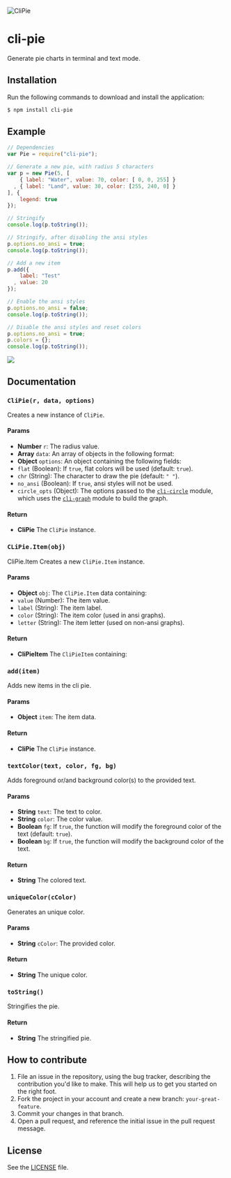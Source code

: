 ![CliPie](http://i.imgur.com/FcSpq0W.png)

# cli-pie
Generate pie charts in terminal and text mode.

## Installation
Run the following commands to download and install the application:

```sh
$ npm install cli-pie
```

## Example

```js
// Dependencies
var Pie = require("cli-pie");

// Generate a new pie, with radius 5 characters
var p = new Pie(5, [
    { label: "Water", value: 70, color: [ 0, 0, 255] }
  , { label: "Land", value: 30, color: [255, 240, 0] }
], {
    legend: true
});

// Stringify
console.log(p.toString());

// Stringify, after disabling the ansi styles
p.options.no_ansi = true;
console.log(p.toString());

// Add a new item
p.add({
    label: "Test"
  , value: 20
});

// Enable the ansi styles
p.options.no_ansi = false;
console.log(p.toString());

// Disable the ansi styles and reset colors
p.options.no_ansi = true;
p.colors = {};
console.log(p.toString());
```

![](http://i.imgur.com/6VA7578.png)

## Documentation
### `CliPie(r, data, options)`
Creates a new instance of `CliPie`.

#### Params
- **Number** `r`: The radius value.
- **Array** `data`: An array of objects in the following format:
- **Object** `options`: An object containing the following fields:
 - `flat` (Boolean): If `true`, flat colors will be used (default: `true`).
 - `chr` (String): The character to draw the pie (default: `" "`).
 - `no_ansi` (Boolean): If `true`, ansi styles will not be used.
 - `circle_opts` (Object): The options passed to the
   [`cli-circle`](https://github.com/IonicaBizau/node-cli-circle) module,
   which uses the
   [`cli-graph`](https://github.com/IonicaBizau/node-cli-graph) module to
   build the graph.

#### Return
- **CliPie** The `CliPie` instance.

### `CLiPie.Item(obj)`
CliPie.Item
Creates a new `CliPie.Item` instance.

#### Params
- **Object** `obj`: The `CliPie.Item` data containing:
 - `value` (Number): The item value.
 - `label` (String): The item label.
 - `color` (String): The item color (used in ansi graphs).
 - `letter` (String): The item letter (used on non-ansi graphs).

#### Return
- **CliPieItem** The `CliPieItem` containing:

### `add(item)`
Adds new items in the cli pie.

#### Params
- **Object** `item`: The item data.

#### Return
- **CliPie** The `CliPie` instance.

### `textColor(text, color, fg, bg)`
Adds foreground or/and background color(s) to the provided text.

#### Params
- **String** `text`: The text to color.
- **String** `color`: The color value.
- **Boolean** `fg`: If `true`, the function will modify the foreground color of the text (default: `true`).
- **Boolean** `bg`: If `true`, the function will modify the background color of the text.

#### Return
- **String** The colored text.

### `uniqueColor(cColor)`
Generates an unique color.

#### Params
- **String** `cColor`: The provided color.

#### Return
- **String** The unique color.

### `toString()`
Stringifies the pie.

#### Return
- **String** The stringified pie.

## How to contribute
1. File an issue in the repository, using the bug tracker, describing the
   contribution you'd like to make. This will help us to get you started on the
   right foot.
2. Fork the project in your account and create a new branch:
   `your-great-feature`.
3. Commit your changes in that branch.
4. Open a pull request, and reference the initial issue in the pull request
   message.

## License
See the [LICENSE](./LICENSE) file.
